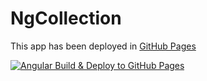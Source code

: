 # NgCollection

This app has been deployed in [GitHub Pages](https://elwyncrestha.github.io/ng-collection)

[![Angular Build & Deploy to GitHub Pages](https://github.com/elwyncrestha/ng-collection/actions/workflows/main.yml/badge.svg?branch=master)](https://github.com/elwyncrestha/ng-collection/actions/workflows/main.yml)
